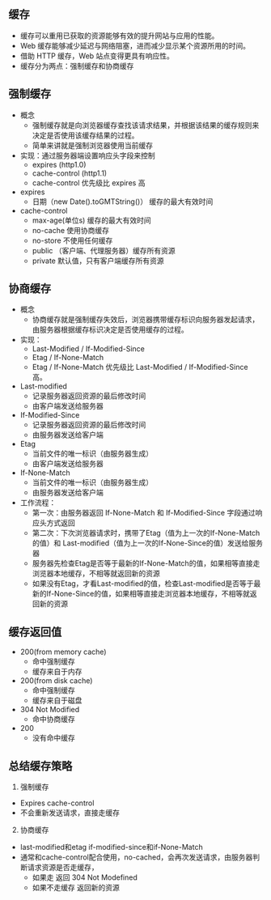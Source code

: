 ## 缓存
* 缓存可以重用已获取的资源能够有效的提升网站与应用的性能。
* Web 缓存能够减少延迟与网络阻塞，进而减少显示某个资源所用的时间。
* 借助 HTTP 缓存，Web 站点变得更具有响应性。
* 缓存分为两点：强制缓存和协商缓存

## 强制缓存
* 概念
	* 强制缓存就是向浏览器缓存查找该请求结果，并根据该结果的缓存规则来决定是否使用该缓存结果的过程。
	* 简单来讲就是强制浏览器使用当前缓存
* 实现：通过服务器端设置响应头字段来控制
	* expires (http1.0)
	* cache-control (http1.1)
	* cache-control 优先级比 expires 高
* expires
	* 日期（new Date().toGMTString()） 缓存的最大有效时间
* cache-control
	* max-age(单位s)   缓存的最大有效时间
	* no-cache        使用协商缓存
	* no-store        不使用任何缓存
	* public          （客户端、代理服务器）缓存所有资源
	* private         默认值，只有客户端缓存所有资源

## 协商缓存
* 概念
	* 协商缓存就是强制缓存失效后，浏览器携带缓存标识向服务器发起请求，由服务器根据缓存标识决定是否使用缓存的过程。
* 实现：
	* Last-Modified / If-Modified-Since
	* Etag / If-None-Match
	* Etag / If-None-Match 优先级比 Last-Modified / If-Modified-Since 高。
* Last-modified 
	* 记录服务器返回资源的最后修改时间
	* 由客户端发送给服务器
* If-Modified-Since
	* 记录服务器返回资源的最后修改时间
	* 由服务器发送给客户端	
* Etag
	* 当前文件的唯一标识（由服务器生成）
	* 由客户端发送给服务器
* If-None-Match	
	* 当前文件的唯一标识（由服务器生成）
	* 由服务器发送给客户端
* 工作流程：
	* 第一次：由服务器返回 If-None-Match 和 If-Modified-Since 字段通过响应头方式返回
	* 第二次：下次浏览器请求时，携带了Etag（值为上一次的If-None-Match的值）和 Last-modified（值为上一次的If-None-Since的值）发送给服务器
	* 服务器先检查Etag是否等于最新的If-None-Match的值，如果相等直接走浏览器本地缓存，不相等就返回新的资源
	* 如果没有Etag，才看Last-modified的值，检查Last-modified是否等于最新的If-None-Since的值，如果相等直接走浏览器本地缓存，不相等就返回新的资源

## 缓存返回值
* 200(from memory cache)
	* 命中强制缓存
	* 缓存来自于内存
* 200(from disk cache)
	* 命中强制缓存
	* 缓存来自于磁盘
* 304 Not Modified
	* 命中协商缓存
* 200 
	* 没有命中缓存

## 总结缓存策略
1. 强制缓存
  - Expires  cache-control
  - 不会重新发送请求，直接走缓存
2. 协商缓存
  - last-modified和etag if-modified-since和if-None-Match
  - 通常和cache-control配合使用，no-cached，会再次发送请求，由服务器判断请求资源是否走缓存，
    - 如果走 返回 304 Not Modefined
    - 如果不走缓存 返回新的资源

	
